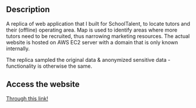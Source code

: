 ## Description


A replica of web application that I built for SchoolTalent, to locate tutors and their (offline) operating area. Map is used to identify areas where more tutors need to be recruited, thus narrowing marketing resources. The actual website is hosted on AWS EC2 server with a domain that is only known internally.


The replica sampled the original data & anonymized sensitive data - functionality is otherwise the same. 


## Access the website

[Through this link!](https://tutor-map.onrender.com/)

